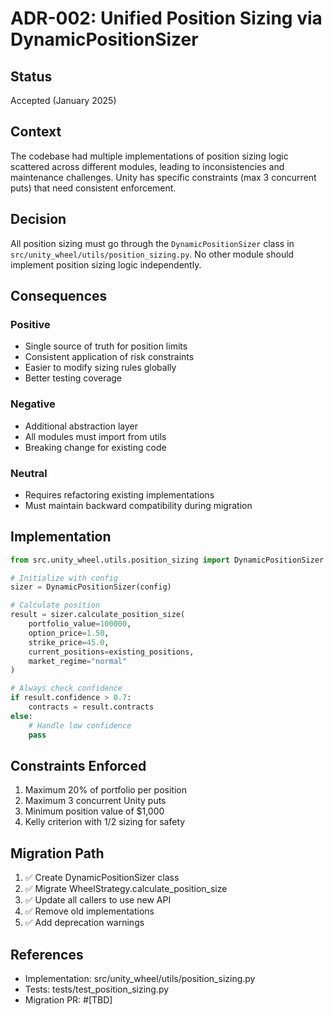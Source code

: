# ADR-002: Unified Position Sizing via DynamicPositionSizer

## Status
Accepted (January 2025)

## Context
The codebase had multiple implementations of position sizing logic scattered across different modules, leading to inconsistencies and maintenance challenges. Unity has specific constraints (max 3 concurrent puts) that need consistent enforcement.

## Decision
All position sizing must go through the `DynamicPositionSizer` class in `src/unity_wheel/utils/position_sizing.py`. No other module should implement position sizing logic independently.

## Consequences

### Positive
- Single source of truth for position limits
- Consistent application of risk constraints
- Easier to modify sizing rules globally
- Better testing coverage

### Negative
- Additional abstraction layer
- All modules must import from utils
- Breaking change for existing code

### Neutral
- Requires refactoring existing implementations
- Must maintain backward compatibility during migration

## Implementation
```python
from src.unity_wheel.utils.position_sizing import DynamicPositionSizer

# Initialize with config
sizer = DynamicPositionSizer(config)

# Calculate position
result = sizer.calculate_position_size(
    portfolio_value=100000,
    option_price=1.50,
    strike_price=45.0,
    current_positions=existing_positions,
    market_regime="normal"
)

# Always check confidence
if result.confidence > 0.7:
    contracts = result.contracts
else:
    # Handle low confidence
    pass
```

## Constraints Enforced
1. Maximum 20% of portfolio per position
2. Maximum 3 concurrent Unity puts
3. Minimum position value of $1,000
4. Kelly criterion with 1/2 sizing for safety

## Migration Path
1. ✅ Create DynamicPositionSizer class
2. ✅ Migrate WheelStrategy.calculate_position_size
3. ✅ Update all callers to use new API
4. ✅ Remove old implementations
5. ✅ Add deprecation warnings

## References
- Implementation: src/unity_wheel/utils/position_sizing.py
- Tests: tests/test_position_sizing.py
- Migration PR: #[TBD]
